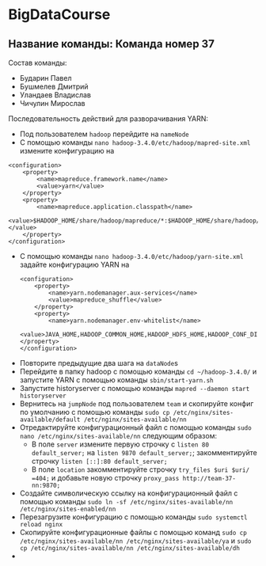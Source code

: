 # BigDataCourse

## Название команды: Команда номер 37

Состав команды:
* Бударин Павел
* Бушмелев Дмитрий
* Уландаев Владислав
* Чичулин Мирослав

Последовательность действий для разворачивания YARN:
* Под пользователем `hadoop` перейдите на `nameNode`
* С помощью команды `nano hadoop-3.4.0/etc/hadoop/mapred-site.xml` измените конфигурацию на
```
<configuration>
    <property>
        <name>mapreduce.framework.name</name>
        <value>yarn</value>
    </property>
    <property>
        <name>mapreduce.application.classpath</name>
        <value>$HADOOP_HOME/share/hadoop/mapreduce/*:$HADOOP_HOME/share/hadoop/mapreduce/lib/*</value>
    </property>
</configuration>
```
* С помощью команды `nano hadoop-3.4.0/etc/hadoop/yarn-site.xml` задайте конфигурацию YARN на
    ```
    <configuration>
        <property>
            <name>yarn.nodemanager.aux-services</name>
            <value>mapreduce_shuffle</value>
        </property>
        <property>
            <name>yarn.nodemanager.env-whitelist</name>
            <value>JAVA_HOME,HADOOP_COMMON_HOME,HADOOP_HDFS_HOME,HADOOP_CONF_DIR,CLASSPATH_PREPEND_DISTCACHE,HADOOP_YARN_HOME,HADOOP_HOM>    </property>
    </configuration>
    ```
* Повторите предыдущие два шага на `dataNode`s
* Перейдите в папку hadoop с помощью команды `cd ~/hadoop-3.4.0/` и запустите YARN с помощью команды `sbin/start-yarn.sh`
* Запустите historyserver с помощью команды `mapred --daemon start historyserver`
* Вернитесь на `jumpNode` под пользователем `team` и скопируйте конфиг по умолчанию с помощью команды `sudo cp /etc/nginx/sites-available/default /etc/nginx/sites-available/nn`
* Отредактируйте конфигурационный файл с помощью команды `sudo nano /etc/nginx/sites-available/nn` следующим образом:
  * В поле `server` измените первую строчку с `listen 80 default_server;` на  `listen 9870 default_server;`; закомментируйте строчку `listen [::]:80 default_server;`
  * В поле `location` закомментируйте строчку `try_files $uri $uri/ =404;` и добавьте новую строчку `proxy_pass http://team-37-nn:9870;`
* Создайте символическую ссылку на конфигурационный файл с помощью команды `sudo ln -sf /etc/nginx/sites-available/nn /etc/nginx/sites-enabled/nn`
* Перезагрузите конфигурацию с помощью команды `sudo systemctl reload nginx`
* Скопируйте конфигурационные файлы с помощью команд `sudo cp /etc/nginx/sites-available/nn /etc/nginx/sites-available/ya` и `sudo cp /etc/nginx/sites-available/nn /etc/nginx/sites-available/dh`
* 
